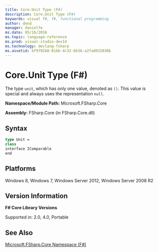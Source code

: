 ```yaml
---
title: Core.Unit Type (F#)
description: Core.Unit Type (F#)
keywords: visual f#, f#, functional programming
author: dend
manager: danielfe
ms.date: 05/16/2016
ms.topic: language-reference
ms.prod: visual-studio-dev14
ms.technology: devlang-fsharp
ms.assetid: bf9792b8-01bb-4c32-bb36-a2fad032038b 
---
```


# Core.Unit Type (F#)

The type `unit`, which has only one value, denoted as `()`. This value is special and always uses the representation `null`.

**Namespace/Module Path:** Microsoft.FSharp.Core

**Assembly:** FSharp.Core (in FSharp.Core.dll)


## Syntax

```fsharp
type Unit =
class
interface IComparable
end
```

## Platforms
Windows 8, Windows 7, Windows Server 2012, Windows Server 2008 R2


## Version Information
**F# Core Library Versions**

Supported in: 2.0, 4.0, Portable

## See Also
[Microsoft.FSharp.Core Namespace &#40;F&#35;&#41;](Microsoft.FSharp.Core-Namespace-%5BFSharp%5D.md)